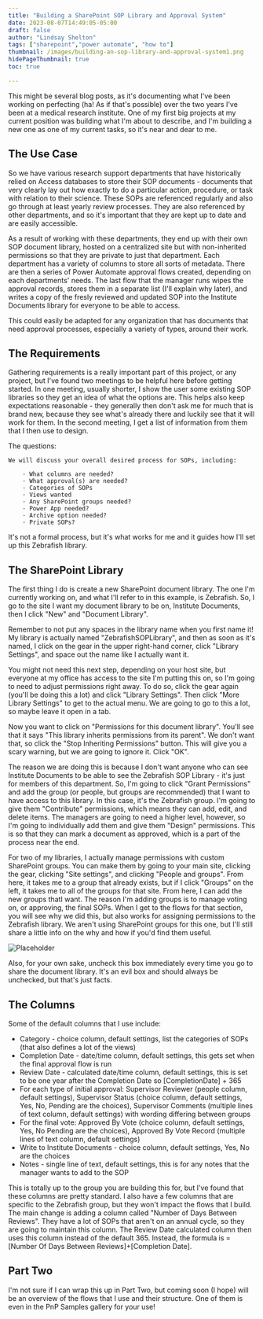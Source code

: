 ```yaml
---
title: "Building a SharePoint SOP Library and Approval System"
date: 2023-08-07T14:49:05-05:00
draft: false
author: "Lindsay Shelton"
tags: ["sharepoint","power automate", "how to"]
thumbnail: /images/building-an-sop-library-and-approval-system1.png
hidePageThumbnail: true
toc: true

---
```


This might be several blog posts, as it's documenting what I've been working on perfecting (ha! As if that's possible) over the two years I've been at a medical research institute.  One of my first big projects at my current position was building what I'm about to describe, and I'm building a new one as one of my current tasks, so it's near and dear to me.

## The Use Case

So we have various research support departments that have historically relied on Access databases to store their SOP documents - documents that very clearly lay out how exactly to do a particular action, procedure, or task with relation to their science.  These SOPs are referenced regularly and also go through at least yearly review processes.  They are also referenced by other departments, and so it's important that they are kept up to date and are easily accessible.

As a result of working with these departments, they end up with their own SOP document library, hosted on a centralized site but with non-inherited permissions so that they are private to just that department.  Each department has a variety of columns to store all sorts of metadata.  There are then a series of Power Automate approval flows created, depending on each departments' needs.  The last flow that the manager runs wipes the approval records, stores them in a separate list (I'll explain why later), and writes a copy of the fresly reviewed and updated SOP into the Institute Documents library for everyone to be able to access.

This could easily be adapted for any organization that has documents that need approval processes, especially a variety of types, around their work.

## The Requirements

Gathering requirements is a really important part of this project, or any project, but I've found two meetings to be helpful here before getting started.  In one meeting, usually shorter, I show the user some existing SOP libraries so they get an idea of what the options are.  This helps also keep expectations reasonable - they generally then don't ask me for much that is brand new, because they see what's already there and luckily see that it will work for them.  In the second meeting, I get a list of information from them that I then use to design.  

The questions:

	We will discuss your overall desired process for SOPs, including:
	 
		· What columns are needed?
		· What approval(s) are needed?
		· Categories of SOPs
		· Views wanted
		· Any SharePoint groups needed?
		· Power App needed?
		· Archive option needed?
        · Private SOPs?

It's not a formal process, but it's what works for me and it guides how I'll set up this Zebrafish library.

## The SharePoint Library

The first thing I do is create a new SharePoint document library.  The one I'm currently working on, and what I'll refer to in this example, is Zebrafish.  So, I go to the site I want my document library to be on, Institute Documents, then I click "New" and "Document Library".

Remember to not put any spaces in the library name when you first name it!  My library is actually named "ZebrafishSOPLibrary", and then as soon as it's named, I click on the gear in the upper right-hand corner, click "Library Settings", and space out the name like I actually want it.

You might not need this next step, depending on your host site, but everyone at my office has access to the site I'm putting this on, so I'm going to need to adjust permissions right away.  To do so, click the gear again (you'll be doing this a lot) and click "Library Settings".  Then click "More Library Settings" to get to the actual menu.  We are going to go to this a lot, so maybe leave it open in a tab.

Now you want to click on "Permissions for this document library".  You'll see that it says "This library inherits permissions from its parent".  We don't want that, so click the "Stop Inheriting Permissions" button.  This will give you a scary warning, but we are going to ignore it.  Click "OK".

The reason we are doing this is because I don't want anyone who can see Institute Documents to be able to see the Zebrafish SOP Library - it's just for members of this department.  So, I'm going to click "Grant Permissions" and add the group (or people, but groups are recommended) that I want to have access to this library.  In this case, it's the Zebrafish group.  I'm going to give them "Contribute" permissions, which means they can add, edit, and delete items.  The managers are going to need a higher level, however, so I'm going to individually add them and give them "Design" permissions.  This is so that they can mark a document as approved, which is a part of the process near the end.

For two of my libraries, I actually manage permissions with custom SharePoint groups.  You can make them by going to your main site, clicking the gear, clicking "Site settings", and clicking "People and groups".  From here, it takes me to a group that already exists, but if I click "Groups" on the left, it takes me to all of the groups for that site.  From here, I can add the new groups thatI want.  The reason I'm adding groups is to manage voting on, or approving, the final SOPs.  When I get to the flows for that section, you will see why we did this, but also works for assigning permissions to the Zebrafish library.  We aren't using SharePoint groups for this one, but I'll still share a little info on the why and how if you'd find them useful.

![Placeholder](/images/building-an-sop-library-and-approval-system2.png)

Also, for your own sake, uncheck this box immediately every time you go to share the document library.  It's an evil box and should always be unchecked, but that's just facts.

## The Columns

Some of the default columns that I use include:
* Category - choice column, default settings, list the categories of SOPs (that also defines a lot of the views)
* Completion Date - date/time column, default settings, this gets set when the final approval flow is run
* Review Date - calculated date/time column, default settings, this is set to be one year after the Completion Date so [CompletionDate] + 365
* For each type of initial approval: Supervisor Reviewer (people column, default settings), Supervisor Status (choice column, default settings, Yes, No, Pending are the choices), Supervisor Comments (multiple lines of text column, default settings) with wording differing between groups
* For the final vote:  Approved By Vote (choice column, default settings, Yes, No Pending are the choices), Approved By Vote Record (multiple lines of text column, default settings)
* Write to Institute Documents - choice column, default settings, Yes, No are the choices
* Notes - single line of text, default settings, this is for any notes that the manager wants to add to the SOP

This is totally up to the group you are building this for, but I've found that these columns are pretty standard.  I also have a few columns that are specific to the Zebrafish group, but they won't impact the flows that I build.  The main change is adding a column called "Number of Days Between Reviews".  They have a lot of SOPs that aren't on an annual cycle, so they are going to maintain this column.  The Review Date calculated column then uses this column instead of the default 365.  Instead, the formula is =[Number Of Days Between Reviews]+[Completion Date].

## Part Two

I'm not sure if I can wrap this up in Part Two, but coming soon (I hope) will be an overview of the flows that I use and their structure.  One of them is even in the PnP Samples gallery for your use!